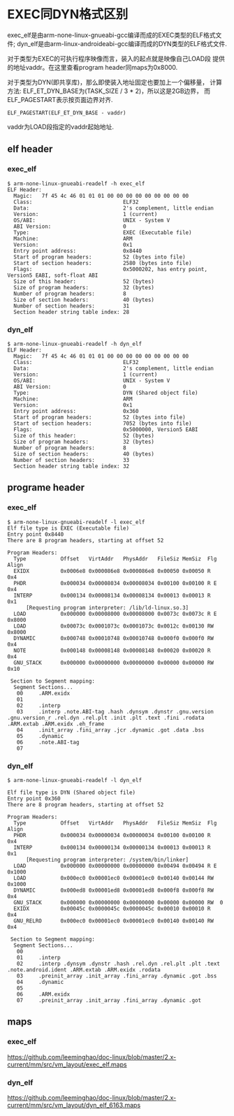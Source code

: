 EXEC同DYN格式区别
========================================

exec_elf是由arm-none-linux-gnueabi-gcc编译而成的EXEC类型的ELF格式文件;
dyn_elf是由arm-linux-androideabi-gcc编译而成的DYN类型的ELF格式文件.

对于类型为EXEC的可执行程序映像而言，装入的起点就是映像自己LOAD段
提供的地址vaddr。在这里查看program header同maps为0x8000.

对于类型为DYN(即共享库)，那么即使装入地址固定也要加上一个偏移量，
计算方法: ELF_ET_DYN_BASE为(TASK_SIZE / 3 * 2)，所以这是2GB边界，
而ELF_PAGESTART表示按页面边界对齐.

```
ELF_PAGESTART(ELF_ET_DYN_BASE - vaddr)
```

vaddr为LOAD段指定的vaddr起始地址.

elf header
----------------------------------------

### exec_elf

```
$ arm-none-linux-gnueabi-readelf -h exec_elf
ELF Header:
  Magic:   7f 45 4c 46 01 01 01 00 00 00 00 00 00 00 00 00
  Class:                             ELF32
  Data:                              2's complement, little endian
  Version:                           1 (current)
  OS/ABI:                            UNIX - System V
  ABI Version:                       0
  Type:                              EXEC (Executable file)
  Machine:                           ARM
  Version:                           0x1
  Entry point address:               0x8440
  Start of program headers:          52 (bytes into file)
  Start of section headers:          2580 (bytes into file)
  Flags:                             0x5000202, has entry point, Version5 EABI, soft-float ABI
  Size of this header:               52 (bytes)
  Size of program headers:           32 (bytes)
  Number of program headers:         8
  Size of section headers:           40 (bytes)
  Number of section headers:         31
  Section header string table index: 28
```

### dyn_elf

```
$ arm-none-linux-gnueabi-readelf -h dyn_elf
ELF Header:
  Magic:   7f 45 4c 46 01 01 01 00 00 00 00 00 00 00 00 00
  Class:                             ELF32
  Data:                              2's complement, little endian
  Version:                           1 (current)
  OS/ABI:                            UNIX - System V
  ABI Version:                       0
  Type:                              DYN (Shared object file)
  Machine:                           ARM
  Version:                           0x1
  Entry point address:               0x360
  Start of program headers:          52 (bytes into file)
  Start of section headers:          7052 (bytes into file)
  Flags:                             0x5000000, Version5 EABI
  Size of this header:               52 (bytes)
  Size of program headers:           32 (bytes)
  Number of program headers:         8
  Size of section headers:           40 (bytes)
  Number of section headers:         33
  Section header string table index: 32
```

programe header
----------------------------------------

### exec_elf

```
$ arm-none-linux-gnueabi-readelf -l exec_elf
Elf file type is EXEC (Executable file)
Entry point 0x8440
There are 8 program headers, starting at offset 52

Program Headers:
  Type           Offset   VirtAddr   PhysAddr   FileSiz MemSiz  Flg Align
  EXIDX          0x0006e8 0x000086e8 0x000086e8 0x00050 0x00050 R   0x4
  PHDR           0x000034 0x00008034 0x00008034 0x00100 0x00100 R E 0x4
  INTERP         0x000134 0x00008134 0x00008134 0x00013 0x00013 R   0x1
      [Requesting program interpreter: /lib/ld-linux.so.3]
  LOAD           0x000000 0x00008000 0x00008000 0x0073c 0x0073c R E 0x8000
  LOAD           0x00073c 0x0001073c 0x0001073c 0x0012c 0x00130 RW  0x8000
  DYNAMIC        0x000748 0x00010748 0x00010748 0x000f0 0x000f0 RW  0x4
  NOTE           0x000148 0x00008148 0x00008148 0x00020 0x00020 R   0x4
  GNU_STACK      0x000000 0x00000000 0x00000000 0x00000 0x00000 RW  0x10

 Section to Segment mapping:
  Segment Sections...
   00     .ARM.exidx
   01
   02     .interp
   03     .interp .note.ABI-tag .hash .dynsym .dynstr .gnu.version .gnu.version_r .rel.dyn .rel.plt .init .plt .text .fini .rodata .ARM.extab .ARM.exidx .eh_frame
   04     .init_array .fini_array .jcr .dynamic .got .data .bss
   05     .dynamic
   06     .note.ABI-tag
   07
```

### dyn_elf

```
$ arm-none-linux-gnueabi-readelf -l dyn_elf

Elf file type is DYN (Shared object file)
Entry point 0x360
There are 8 program headers, starting at offset 52

Program Headers:
  Type           Offset   VirtAddr   PhysAddr   FileSiz MemSiz  Flg Align
  PHDR           0x000034 0x00000034 0x00000034 0x00100 0x00100 R   0x4
  INTERP         0x000134 0x00000134 0x00000134 0x00013 0x00013 R   0x1
      [Requesting program interpreter: /system/bin/linker]
  LOAD           0x000000 0x00000000 0x00000000 0x00494 0x00494 R E 0x1000
  LOAD           0x000ec0 0x00001ec0 0x00001ec0 0x00140 0x00144 RW  0x1000
  DYNAMIC        0x000ed8 0x00001ed8 0x00001ed8 0x000f8 0x000f8 RW  0x4
  GNU_STACK      0x000000 0x00000000 0x00000000 0x00000 0x00000 RW  0
  EXIDX          0x00045c 0x0000045c 0x0000045c 0x00010 0x00010 R   0x4
  GNU_RELRO      0x000ec0 0x00001ec0 0x00001ec0 0x00140 0x00140 RW  0x4

 Section to Segment mapping:
  Segment Sections...
   00
   01     .interp
   02     .interp .dynsym .dynstr .hash .rel.dyn .rel.plt .plt .text .note.android.ident .ARM.extab .ARM.exidx .rodata
   03     .preinit_array .init_array .fini_array .dynamic .got .bss
   04     .dynamic
   05
   06     .ARM.exidx
   07     .preinit_array .init_array .fini_array .dynamic .got
```

maps
----------------------------------------

### exec_elf

https://github.com/leeminghao/doc-linux/blob/master/2.x-current/mm/src/vm_layout/exec_elf.maps

### dyn_elf

https://github.com/leeminghao/doc-linux/blob/master/2.x-current/mm/src/vm_layout/dyn_elf_6163.maps
